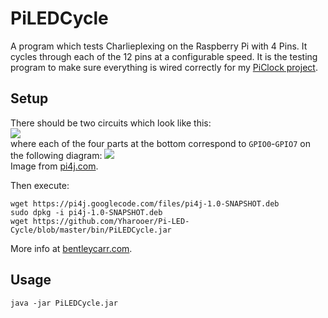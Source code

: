 PiLEDCycle
============

A program which tests Charlieplexing on the Raspberry Pi with 4 Pins. It cycles through each of the 12 pins at a configurable speed. It is the testing program to make sure everything is wired correctly for my <a href="https://github.com/Yharooer/Pi-LED-Clock.git">PiClock project</a>.
  
## Setup ##
There should be two circuits which look like this:  
<img xlink:href="http://bentleycarr.com/res_local/tech/clock_charlieplexing.svg" src="http://bentleycarr.com/res_local/tech/clock_charlieplexing.svg" />  
where each of the four parts at the bottom correspond to `GPIO0`-`GPIO7` on the following diagram:
<img src="http://pi4j.com/images/p1header.png" />  
Image from <a href="http://pi4j.com/usage#Pin_Numbering">pi4j.com</a>.  
  
Then execute:

    wget https://pi4j.googlecode.com/files/pi4j-1.0-SNAPSHOT.deb
    sudo dpkg -i pi4j-1.0-SNAPSHOT.deb
    wget https://github.com/Yharooer/Pi-LED-Cycle/blob/master/bin/PiLEDCycle.jar
  

More info at <a href="http://bentleycarr.com/tech/ledclock.html">bentleycarr.com</a>.
## Usage ##
    java -jar PiLEDCycle.jar

